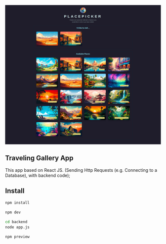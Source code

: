 <img src="src/assets/traveling-gallery.jpg" alt="Traveling Gallery" />

## Traveling Gallery App
This app based on React JS. (Sending Http Requests (e.g. Connecting to a Database), with backend code);


## Install

```sh
npm install
```

```sh
npm dev
```

```sh
cd backend
node app.js
```

```sh
npm preview
```
